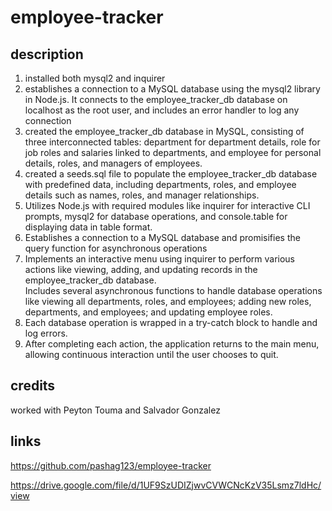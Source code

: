 # employee-tracker

## description

<ol>

<li>
installed both mysql2 and inquirer
</li>

<li>
 establishes a connection to a MySQL database using the mysql2 library in Node.js. It connects to the employee_tracker_db database on localhost as the root user, and includes an error handler to log any connection 

</li>

<li>
created the employee_tracker_db database in MySQL, consisting of three interconnected tables: department for department details, role for job roles and salaries linked to departments, and employee for personal details, roles, and managers of employees.
</li>

<li>
 created a seeds.sql file to populate the employee_tracker_db database with predefined data, including departments, roles, and employee details such as names, roles, and manager relationships.
</li>

<li>
Utilizes Node.js with required modules like inquirer for interactive CLI prompts, mysql2 for database operations, and console.table for displaying data in table format.

</li>
<li>
 Establishes a connection to a MySQL database and promisifies the query function for asynchronous operations

</li>
<li>
 Implements an interactive menu using inquirer to perform various actions like viewing, adding, and updating records in the employee_tracker_db database.

</li>
Includes several asynchronous functions to handle database operations like viewing all departments, roles, and employees; adding new roles, departments, and employees; and updating employee roles.

<li>
Each database operation is wrapped in a try-catch block to handle and log errors.

</li>

<li>
After completing each action, the application returns to the main menu, allowing continuous interaction until the user chooses to quit.
</li>




</ol>

## credits

worked with Peyton Touma and Salvador Gonzalez


## links


https://github.com/pashag123/employee-tracker

https://drive.google.com/file/d/1UF9SzUDIZjwvCVWCNcKzV35Lsmz7ldHc/view